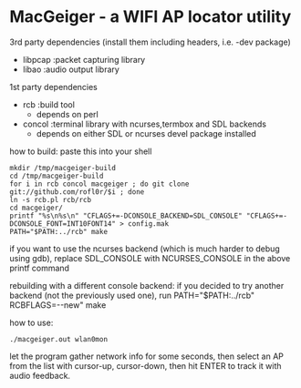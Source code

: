 MacGeiger - a WIFI AP locator utility
=====================================

3rd party dependencies (install them including headers, i.e. -dev package)
- libpcap :packet capturing library
- libao   :audio output library

1st party dependencies
- rcb     :build tool
  - depends on perl
- concol  :terminal library with ncurses,termbox and SDL backends
  - depends on either SDL or ncurses devel package installed

how to build:
paste this into your shell

    mkdir /tmp/macgeiger-build
    cd /tmp/macgeiger-build
    for i in rcb concol macgeiger ; do git clone git://github.com/rofl0r/$i ; done
    ln -s rcb.pl rcb/rcb
    cd macgeiger/
    printf "%s\n%s\n" "CFLAGS+=-DCONSOLE_BACKEND=SDL_CONSOLE" "CFLAGS+=-DCONSOLE_FONT=INT10FONT14" > config.mak
    PATH="$PATH:../rcb" make

if you want to use the ncurses backend (which is much harder to debug using gdb),
replace SDL_CONSOLE with NCURSES_CONSOLE in the above printf command

rebuilding with a different console backend:
if you decided to try another backend (not the previously used one), run
    PATH="$PATH:../rcb" RCBFLAGS=--new" make

how to use:

    ./macgeiger.out wlan0mon

let the program gather network info for some seconds, then select an AP from the list
with cursor-up, cursor-down, then hit ENTER to track it with audio feedback.
